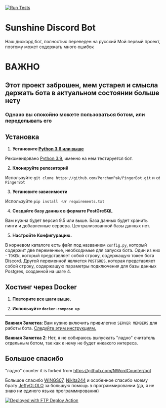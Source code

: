 [![Run Tests](https://github.com/PerchunPak/sunshinedsbot/actions/workflows/actions.yml/badge.svg?branch=main)](https://github.com/PerchunPak/sunshinedsbot/actions/workflows/actions.yml)

# Sunshine Discord Bot

Наш дискорд бот, полностью переведен на русский
Мой первый проект, поэтому может содержать много ошибок

# ВАЖНО

## Этот проект заброшен, мем устарел и смысла держать бота в актуальном состоянии больше нету
### Однако вы спокойно можете пользоваться ботом, или переделывать его

## Установка

1. **Установите [Python 3.6 или выше](https://www.python.org/downloads)**

Рекомендовано [Python 3.9](https://www.python.org/downloads/release/python-397), именно на нем тестируется бот.

2. **Клонируйте репозиторий**

Используйте `git clone https://github.com/PerchunPak/PingerBot.git` и `cd PingerBot`

3. **Установите зависимости**

Используйте `pip install -Ur requirements.txt`

4. **Создайте базу данных в формате PostGreSQL**

Вам нужна будет версия 9.5 или выше. База данных будет хранить пинги и добавленные сервера. Централизованной базы данных нет.

5. **Настройте Конфигурацию.**

В корневом каталоге есть файл под названием `config.py`, который содержит две переменные, необходимые для запуска бота. Один из них - `TOKEN`, который представляет собой строку, содержащую токен бота Discord. Другой переменной является `POSTGRES`, которая представляет собой строку, содержащую параметры подключения для базы данных Postgres, созданной на шаге 4.

## Хостинг через Docker

1. **Повторите все шаги выше.**

2. **Используйте `docker-compose up`**

---

**Важная Заметка**: Вам нужно включить привилегию `SERVER MEMBERS` для работы бота. [Следуйте этим инструкциям.](https://discordpy.readthedocs.io/en/latest/intents.html#privileged-intents)

**Важная Заметка 2**: Нет, я не собираюсь выпускать "ладно" считатель отдельным ботом, так как к нему не будет никакого интереса.

## Большое спасибо

"ладно" counter it is forked from https://github.com/NWordCounter/bot

Большое спасибо [WINGS07](https://github.com/WINGS07), [Nikita244](https://github.com/Nikita244) и особенное спасибо моему брату [JeffyOLOLO](https://github.com/JeffyOLOLO) за большую помощь в программировании (да, я не знаю ни единого языка программирования)

[<img alt="Deployed with FTP Deploy Action" src="https://img.shields.io/badge/Deployed With-FTP DEPLOY ACTION-%3CCOLOR%3E?style=for-the-badge&color=2b9348">](https://github.com/SamKirkland/FTP-Deploy-Action)
